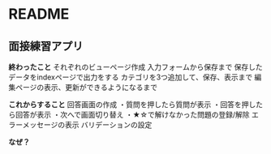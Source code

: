 # README

## 面接練習アプリ

**終わったこと**
それぞれのビューページ作成
入力フォームから保存まで
保存したデータをindexページで出力をする
カテゴリを3つ追加して、保存、表示まで
編集ページの表示、更新ができるようになるまで

**これからすること**
回答画面の作成
・質問を押したら質問が表示
・回答を押したら回答が表示
・次へで画面切り替え
・★☆で解けなかった問題の登録/解除
エラーメッセージの表示
バリデーションの設定

**なぜ？**